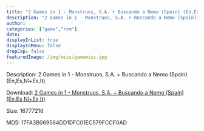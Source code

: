 ```yaml
---
title: "2 Games in 1 - Monstruos, S.A. + Buscando a Nemo (Spain) (En,Es,Nl+Es,It)"
description: "2 Games in 1 - Monstruos, S.A. + Buscando a Nemo (Spain) (En,Es,Nl+Es,It)"
author: 
categories: ["game","rom"]
date: 
displayInList: true
displayInMenu: false
dropCap: false
featuredImage: /img/miss/gamemiss.jpg
---
```


Description: 2 Games in 1 - Monstruos, S.A. + Buscando a Nemo (Spain) (En,Es,Nl+Es,It)

Download: <a style="text-decoration:underline;" href="https://mega.nz/#!KGRwnSBI!BMErMASQ6XIm1kljnsUFu_tDh1upsw_5LvqwDhqrEfs" target = "_blank" rel = "nofollow" > 2 Games in 1 - Monstruos, S.A. + Buscando a Nemo (Spain) (En,Es,Nl+Es,It)</a>

Size: 16777216

MD5: 17FA3B069564DD1DFC01EC579FCCF0AD

